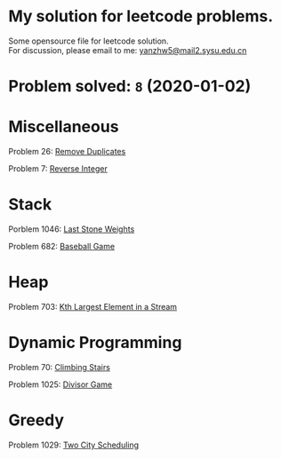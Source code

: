 # My solution for leetcode problems.

Some opensource file for leetcode solution.  
For discussion, please email to me: yanzhw5@mail2.sysu.edu.cn

# Problem solved: `8` (2020-01-02)

# Miscellaneous

Problem 26: [Remove Duplicates](https://github.com/14zwyan/leetcode_solution/tree/master/Problem_26_remove_duplicate) 

Problem 7: [Reverse Integer](https://github.com/14zwyan/leetcode_solution/tree/master/Problem_7_reverse_integer)



# Stack 
Porblem 1046: [Last Stone Weights](https://github.com/14zwyan/leetcode_solution/tree/master/Problem_1046_last_stone_weight)

Problem 682: [Baseball Game](https://github.com/14zwyan/leetcode_solution/tree/master/Problem_682_baseball_game)

# Heap 
Problem 703: [Kth Largest Element in a Stream](https://github.com/14zwyan/leetcode_solution/tree/master/Problem_703_kth_largest_element_in_a_stream)

# Dynamic Programming 
Problem 70: [Climbing Stairs](https://github.com/14zwyan/leetcode_solution/tree/master/Problem_70_Climbing_Stairs)

Problem 1025: [Divisor Game](https://github.com/14zwyan/leetcode_solution/tree/master/Problem_1025_divisor_game)

# Greedy 
Problem 1029: [Two City Scheduling](https://github.com/14zwyan/leetcode_solution/tree/master/Problem_1029_two_city_shceduling)
